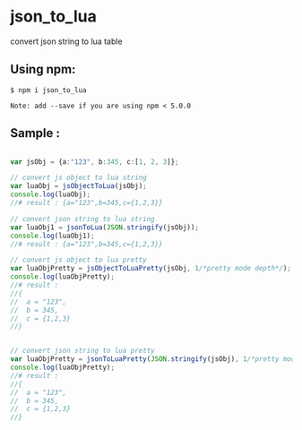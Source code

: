 # json_to_lua
convert json string to lua table

## Using npm:
```shell
$ npm i json_to_lua
```
`Note: add --save if you are using npm < 5.0.0`

## Sample :
```ts

var jsObj = {a:"123", b:345, c:[1, 2, 3]};

// convert js object to lua string
var luaObj = jsObjectToLua(jsObj);
console.log(luaObj);
//# result : {a="123",b=345,c={1,2,3}}

// convert json string to lua string
var luaObj1 = jsonToLua(JSON.stringify(jsObj));
console.log(luaObj1);
//# result : {a="123",b=345,c={1,2,3}}

// convert js object to lua pretty
var luaObjPretty = jsObjectToLuaPretty(jsObj, 1/*pretty mode depth*/);
console.log(luaObjPretty);
//# result :
//{
//	a = "123",
//	b = 345,
//	c = {1,2,3}
//}


// convert json string to lua pretty
var luaObjPretty = jsonToLuaPretty(JSON.stringify(jsObj), 1/*pretty mode depth*/);
console.log(luaObjPretty);
//# result :
//{
//	a = "123",
//	b = 345,
//	c = {1,2,3}
//}

```
